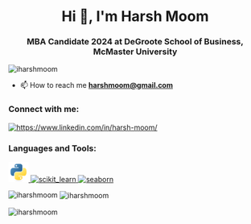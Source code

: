 <h1 align="center">Hi 👋, I'm Harsh Moom</h1>
<h3 align="center">MBA Candidate 2024 at DeGroote School of Business, McMaster University</h3>

<p align="left"> <img src="https://komarev.com/ghpvc/?username=iharshmoom&label=Profile%20views&color=0e75b6&style=flat" alt="iharshmoom" /> </p>

- 📫 How to reach me **harshmoom@gmail.com**

<h3 align="left">Connect with me:</h3>
<p align="left">
<a href="https://linkedin.com/in/https://www.linkedin.com/in/harsh-moom/" target="blank"><img align="center" src="https://raw.githubusercontent.com/rahuldkjain/github-profile-readme-generator/master/src/images/icons/Social/linked-in-alt.svg" alt="https://www.linkedin.com/in/harsh-moom/" height="30" width="40" /></a>
</p>

<h3 align="left">Languages and Tools:</h3>
<p align="left"> <a href="https://www.python.org" target="_blank" rel="noreferrer"> <img src="https://raw.githubusercontent.com/devicons/devicon/master/icons/python/python-original.svg" alt="python" width="40" height="40"/> </a> <a href="https://scikit-learn.org/" target="_blank" rel="noreferrer"> <img src="https://upload.wikimedia.org/wikipedia/commons/0/05/Scikit_learn_logo_small.svg" alt="scikit_learn" width="40" height="40"/> </a> <a href="https://seaborn.pydata.org/" target="_blank" rel="noreferrer"> <img src="https://seaborn.pydata.org/_images/logo-mark-lightbg.svg" alt="seaborn" width="40" height="40"/> </a> </p>

<p><img align="left" src="https://github-readme-stats.vercel.app/api/top-langs?username=iharshmoom&show_icons=true&locale=en&layout=compact" alt="iharshmoom" /></p>

<p>&nbsp;<img align="center" src="https://github-readme-stats.vercel.app/api?username=iharshmoom&show_icons=true&locale=en" alt="iharshmoom" /></p>

<p><img align="center" src="https://github-readme-streak-stats.herokuapp.com/?user=iharshmoom&" alt="iharshmoom" /></p>
